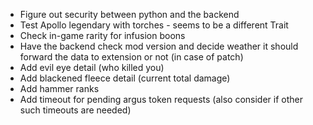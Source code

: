 
* Figure out security between python and the backend
* Test Apollo legendary with torches - seems to be a different Trait
* Check in-game rarity for infusion boons
* Have the backend check mod version and decide weather it should forward the data to extension or not (in case of patch)
* Add evil eye detail (who killed you)
* Add blackened fleece detail (current total damage)
* Add hammer ranks
* Add timeout for pending argus token requests (also consider if other such timeouts are needed)